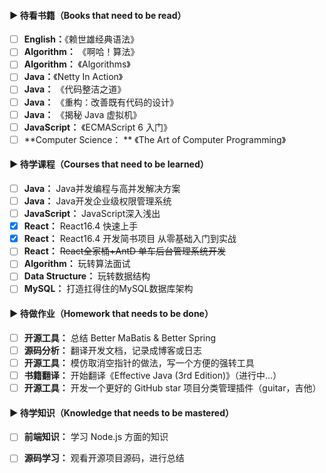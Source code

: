 #### ▶ 待看书籍（Books that need to be read）

- [ ] **English：**《赖世雄经典语法》
- [ ] **Algorithm：** 《啊哈！算法》
- [ ] **Algorithm：** 《Algorithms》
- [ ] **Java：**《Netty In Action》
- [ ] **Java：** 《代码整洁之道》
- [ ] **Java：** 《重构：改善既有代码的设计》
- [ ] **Java：** 《揭秘 Java 虚拟机》
- [ ] **JavaScript：** 《ECMAScript 6 入门》
- [ ] **Computer Science： ** 《The Art of Computer Programming》

#### ▶ 待学课程（Courses that need to be learned）

- [ ] **Java：** Java并发编程与高并发解决方案
- [ ] **Java：** Java开发企业级权限管理系统
- [ ] **JavaScript：** JavaScript深入浅出
- [x] **React：** React16.4 快速上手
- [x] **React：** React16.4 开发简书项目 从零基础入门到实战
- [ ] **React：** ~~React全家桶+AntD 单车后台管理系统开发~~
- [ ] **Algorithm：** 玩转算法面试 
- [ ] **Data Structure：** 玩转数据结构
- [ ] **MySQL：** 打造扛得住的MySQL数据库架构

#### ▶ 待做作业（Homework that needs to be done）

- [ ] **开源工具：**  总结 Better MaBatis & Better Spring
- [ ] **源码分析：**  翻译开发文档，记录成博客或日志
- [ ] **开源工具：**  模仿取消空指针的做法，写一个方便的强转工具
- [ ] **书籍翻译：**  开始翻译《Effective Java (3rd Edition)》（进行中...）
- [ ] **开源工具：**  开发一个更好的 GitHub star 项目分类管理插件（guitar，吉他）

#### ▶ 待学知识（Knowledge that needs to be mastered）

- [ ] **前端知识：** 学习 Node.js 方面的知识
- [ ] **源码学习：** 观看开源项目源码，进行总结

